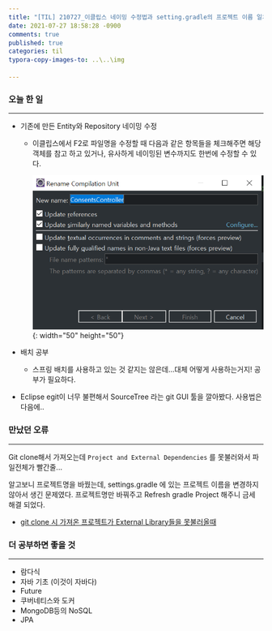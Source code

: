 ```yaml
---
title: "[TIL] 210727_이클립스 네이밍 수정법과 setting.gradle의 프로젝트 이름 일치 필요"
date: 2021-07-27 18:58:28 -0900
comments: true
published: true
categories: til
typora-copy-images-to: ..\..\img

---
```


### 오늘 한 일

---

- 기존에 만든 Entity와 Repository 네이밍 수정
    - 이클립스에서 F2로 파일명을 수정할 때 다음과 같은 항목들을 체크해주면 해당 객체를 참고 하고 있거나, 유사하게 네이밍된 변수까지도 한번에 수정할 수 있다.

        ![image-20210727](/img/rename_class_name.png){: width="50" height="50"}

- 배치 공부
    - 스프링 배치를 사용하고 있는 것 같지는 않은데...대체 어떻게 사용하는거지! 공부가 필요하다.
- Eclipse egit이 너무 불편해서 SourceTree 라는 git GUI 툴을 깔아봤다. 사용법은 다음에..
  

### 만났던 오류

---

Git clone해서 가져오는데 `Project and External Dependencies` 를 못불러와서 파일전체가 빨간줄...

알고보니 프로젝트명을 바꿨는데, settings.gradle 에 있는 프로젝트 이름을 변경하지 않아서 생긴 문제였다. 프로젝트명만 바꿔주고 Refresh gradle Project 해주니 금세 해결 되었다.

- [git clone 시 가져온 프로젝트가 External Library들을 못불러올때](http://www.ppusari.com/2019/07/25/project-and-external-dependencies-%EA%B0%80-%EC%97%86%EC%9D%84-%EB%95%8C/)
  

### 더 공부하면 좋을 것

---

- 람다식
- 자바 기초 (이것이 자바다)
- Future
- 쿠버네티스와 도커
- MongoDB등의 NoSQL
- JPA
